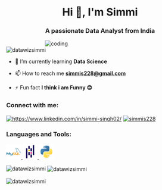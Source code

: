 <h1 align="center">Hi 👋, I'm Simmi</h1>
<h3 align="center">A passionate Data Analyst from India</h3>

<img align="right" alt="coding" width="400" src="https://media.tenor.com/S59bPkT0pqcAAAAC/programming.gif">


<p align="left"> <img src="https://komarev.com/ghpvc/?username=datawizsimmi&label=Profile%20views&color=0e75b6&style=flat" alt="datawizsimmi" /> </p>

- 🌱 I’m currently learning **Data Science**

- 📫 How to reach me **simmis228@gmail.com**

- ⚡ Fun fact **I think i am Funny 😊**

<h3 align="left">Connect with me:</h3>
<p align="left">
<a href="SimmiSingh" target="blank"><img align="center" src="https://raw.githubusercontent.com/rahuldkjain/github-profile-readme-generator/master/src/images/icons/Social/linked-in-alt.svg" alt="https://www.linkedin.com/in/simmi-singh02/" height="30" width="40" /></a>
<a href="https://instagram.com/simmis228" target="blank"><img align="center" src="https://raw.githubusercontent.com/rahuldkjain/github-profile-readme-generator/master/src/images/icons/Social/instagram.svg" alt="simmis228" height="30" width="40" /></a>
</p>

<h3 align="left">Languages and Tools:</h3>
<p align="left"> <a href="https://www.mysql.com/" target="_blank" rel="noreferrer"> <img src="https://raw.githubusercontent.com/devicons/devicon/master/icons/mysql/mysql-original-wordmark.svg" alt="mysql" width="40" height="40"/> </a> <a href="https://pandas.pydata.org/" target="_blank" rel="noreferrer"> <img src="https://raw.githubusercontent.com/devicons/devicon/2ae2a900d2f041da66e950e4d48052658d850630/icons/pandas/pandas-original.svg" alt="pandas" width="40" height="40"/> </a> <a href="https://www.python.org" target="_blank" rel="noreferrer"> <img src="https://raw.githubusercontent.com/devicons/devicon/master/icons/python/python-original.svg" alt="python" width="40" height="40"/> </a> </p>

<p><img align="left" src="https://github-readme-stats.vercel.app/api/top-langs?username=datawizsimmi&show_icons=true&locale=en&layout=compact" alt="datawizsimmi" /></p>

<p>&nbsp;<img align="center" src="https://github-readme-stats.vercel.app/api?username=datawizsimmi&show_icons=true&locale=en" alt="datawizsimmi" /></p>

<p><img align="center" src="https://github-readme-streak-stats.herokuapp.com/?user=datawizsimmi&" alt="datawizsimmi" /></p>

